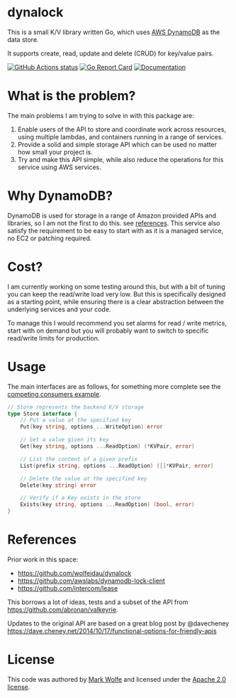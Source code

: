 # dynalock 

This is a small K/V library written Go, which uses [AWS DynamoDB](https://aws.amazon.com/dynamodb/) as the data store.

It supports create, read, update and delete (CRUD) for key/value pairs.

[![GitHub Actions status](https://github.com/wolfeidau/dynastore/workflows/Go/badge.svg?branch=master)](https://github.com/wolfeidau/dynastore/actions?query=workflow%3AGo)
[![Go Report Card](https://goreportcard.com/badge/github.com/wolfeidau/dynastore)](https://goreportcard.com/report/github.com/wolfeidau/dynastore)
[![Documentation](https://godoc.org/github.com/wolfeidau/dynastore?status.svg)](https://godoc.org/github.com/wolfeidau/dynastore)

# What is the problem?

The main problems I am trying to solve in with this package are:

1. Enable users of the API to store and coordinate work across resources, using multiple lambdas, and containers running in a range of services.
2. Provide a solid and simple storage API which can be used no matter how small your project is.
4. Try and make this API simple, while also reduce the operations for this service using AWS services.

# Why DynamoDB?

DynamoDB is used for storage in a range of Amazon provided APIs and libraries, so I am not the first to do this. see [references](#references). This service also satisfy the requirement to be easy to start with as it is a managed service, no EC2 or patching required.

# Cost?

I am currently working on some testing around this, but with a bit of tuning you can keep the read/write load very low. But this is specifically designed as a starting point, while ensuring there is a clear abstraction between the underlying services and your code. 

To manage this I would recommend you set alarms for read / write metrics, start with on demand but you will probably want to switch to specific read/write limits for production.

# Usage

The main interfaces are as follows, for something more complete see the [competing consumers example](examples/competing-consumers/main.go).

```go
// Store represents the backend K/V storage
type Store interface {
	// Put a value at the specified key
	Put(key string, options ...WriteOption) error

	// Get a value given its key
	Get(key string, options ...ReadOption) (*KVPair, error)

	// List the content of a given prefix
	List(prefix string, options ...ReadOption) ([]*KVPair, error)

	// Delete the value at the specified key
	Delete(key string) error

	// Verify if a Key exists in the store
	Exists(key string, options ...ReadOption) (bool, error)
}
```

# References

Prior work in this space:

* https://github.com/wolfeidau/dynalock
* https://github.com/awslabs/dynamodb-lock-client
* https://github.com/intercom/lease

This borrows a lot of ideas, tests and a subset of the API from https://github.com/abronan/valkeyrie.

Updates to the original API are based on a great blog post by @davecheney https://dave.cheney.net/2014/10/17/functional-options-for-friendly-apis

# License

This code was authored by [Mark Wolfe](https://github.com/wolfeidau) and licensed under the [Apache 2.0 license](http://www.apache.org/licenses/LICENSE-2.0).